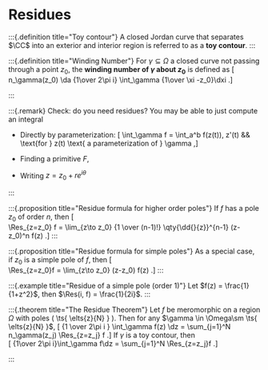 # Residues

:::{.definition title="Toy contour"}
A closed Jordan curve that separates $\CC$ into an exterior and interior region is referred to as a **toy contour**.
:::


:::{.definition title="Winding Number"}
For $\gamma \subseteq \Omega$ a closed curve not passing through a point $z_0$, the **winding number of $\gamma$ about $z_0$** is defined as
\[
n_\gamma(z_0) \da {1\over 2\pi i} \int_\gamma {1\over \xi -z_0}\dxi
.\]

:::

:::{.remark}
Check: do you need residues? 
You may be able to just compute an integral 

- Directly by parameterization:
\[
\int_\gamma f = \int_a^b f(z(t))\, z'(t) && \text{for } z(t) \text{ a parameterization of } \gamma
,\]

- Finding a primitive $F$,

- Writing $z= z_0 + re^{i \theta }$

:::


:::{.proposition title="Residue formula for higher order poles"}
If $f$ has a pole $z_0$ of order $n$, then
\[  
\Res_{z=z_0} f = \lim_{z\to z_0} {1 \over (n-1)!} \qty{\dd{}{z}}^{n-1} (z-z_0)^n f(z)
.\]
:::

:::{.proposition title="Residue formula for simple poles"}
As a special case, if $z_0$ is a simple pole of $f$, then
\[  
\Res_{z=z_0}f = \lim_{z\to z_0} (z-z_0) f(z)
.\]
:::

:::{.example title="Residue of a simple pole (order 1)"}
Let $f(z) = \frac{1}{1+z^2}$, then $\Res(i, f) = \frac{1}{2i}$.
:::


:::{.theorem title="The Residue Theorem"}
Let $f$ be meromorphic on a region $\Omega$ with poles \( \ts{ \elts{z}{N} } \).
Then for any $\gamma \in \Omega\sm \ts{ \elts{z}{N} }$, 
\[
{1 \over 2\pi i } \int_\gamma f(z) \dz = \sum_{j=1}^N n_\gamma(z_j) \Res_{z=z_j} f
.\]
If $\gamma$ is a toy contour, then  
\[
{1\over 2\pi i}\int_\gamma f\dz = \sum_{j=1}^N \Res_{z=z_j}f
.\]


:::

